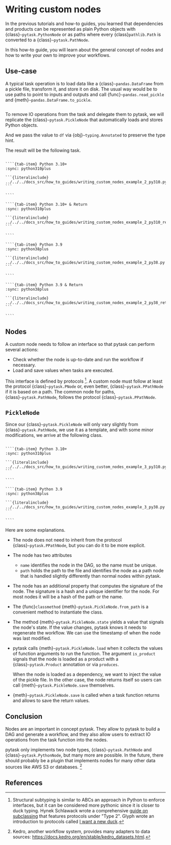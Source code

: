 # Writing custom nodes

In the previous tutorials and how-to guides, you learned that dependencies and products
can be represented as plain Python objects with {class}`~pytask.PythonNode` or as paths
where every {class}`pathlib.Path` is converted to a {class}`~pytask.PathNode`.

In this how-to guide, you will learn about the general concept of nodes and how to write
your own to improve your workflows.

## Use-case

A typical task operation is to load data like a {class}`~pandas.DataFrame` from a pickle
file, transform it, and store it on disk. The usual way would be to use paths to point
to inputs and outputs and call {func}`~pandas.read_pickle` and
{meth}`~pandas.DataFrame.to_pickle`.

```{literalinclude} ../../../docs_src/how_to_guides/writing_custom_nodes_example_1.py
```

To remove IO operations from the task and delegate them to pytask, we will replicate the
{class}`~pytask.PickleNode` that automatically loads and stores Python objects.

And we pass the value to `df` via {obj}`~typing.Annotated` to preserve the type hint.

The result will be the following task.

`````{tab-set}

````{tab-item} Python 3.10+
:sync: python310plus

```{literalinclude} ../../../docs_src/how_to_guides/writing_custom_nodes_example_2_py310.py
```

````

````{tab-item} Python 3.10+ & Return
:sync: python310plus

```{literalinclude} ../../../docs_src/how_to_guides/writing_custom_nodes_example_2_py310_return.py
```

````

````{tab-item} Python 3.9
:sync: python38plus

```{literalinclude} ../../../docs_src/how_to_guides/writing_custom_nodes_example_2_py38.py
```

````

````{tab-item} Python 3.9 & Return
:sync: python38plus

```{literalinclude} ../../../docs_src/how_to_guides/writing_custom_nodes_example_2_py38_return.py
```

````
`````

## Nodes

A custom node needs to follow an interface so that pytask can perform several actions:

- Check whether the node is up-to-date and run the workflow if necessary.
- Load and save values when tasks are executed.

This interface is defined by protocols [^structural-subtyping]. A custom node must
follow at least the protocol {class}`~pytask.PNode` or, even better,
{class}`~pytask.PPathNode` if it is based on a path. The common node for paths,
{class}`~pytask.PathNode`, follows the protocol {class}`~pytask.PPathNode`.

## `PickleNode`

Since our {class}`~pytask.PickleNode` will only vary slightly from
{class}`~pytask.PathNode`, we use it as a template, and with some minor modifications,
we arrive at the following class.

`````{tab-set}

````{tab-item} Python 3.10+
:sync: python310plus

```{literalinclude} ../../../docs_src/how_to_guides/writing_custom_nodes_example_3_py310.py
```

````

````{tab-item} Python 3.9
:sync: python38plus

```{literalinclude} ../../../docs_src/how_to_guides/writing_custom_nodes_example_3_py38.py
```

````
`````

Here are some explanations.

- The node does not need to inherit from the protocol {class}`~pytask.PPathNode`, but
  you can do it to be more explicit.

- The node has two attributes

  - `name` identifies the node in the DAG, so the name must be unique.
  - `path` holds the path to the file and identifies the node as a path node that is
    handled slightly differently than normal nodes within pytask.

- The node has an additional property that computes the signature of the node. The
  signature is a hash and a unique identifier for the node. For most nodes it will be a
  hash of the path or the name.

- The {func}`classmethod` {meth}`~pytask.PickleNode.from_path` is a convenient method to
  instantiate the class.

- The method {meth}`~pytask.PickleNode.state` yields a value that signals the node's
  state. If the value changes, pytask knows it needs to regenerate the workflow. We can
  use the timestamp of when the node was last modified.

- pytask calls {meth}`~pytask.PickleNode.load` when it collects the values of function
  arguments to run the function. The argument `is_product` signals that the node is
  loaded as a product with a {class}`~pytask.Product` annotation or via `produces`.

  When the node is loaded as a dependency, we want to inject the value of the pickle
  file. In the other case, the node returns itself so users can call
  {meth}`~pytask.PickleNode.save` themselves.

- {meth}`~pytask.PickleNode.save` is called when a task function returns and allows to
  save the return values.

## Conclusion

Nodes are an important in concept pytask. They allow to pytask to build a DAG and
generate a workflow, and they also allow users to extract IO operations from the task
function into the nodes.

pytask only implements two node types, {class}`~pytask.PathNode` and
{class}`~pytask.PythonNode`, but many more are possible. In the future, there should
probably be a plugin that implements nodes for many other data sources like AWS S3 or
databases. [^kedro]

## References

[^structural-subtyping]: Structural subtyping is similar to ABCs an approach in Python to enforce interfaces, but
    it can be considered more pythonic since it is closer to duck typing. Hynek Schlawack
    wrote a comprehensive
    [guide on subclassing](https://hynek.me/articles/python-subclassing-redux/) that
    features protocols under "Type 2". Glyph wrote an introduction to protocols called
    [I want a new duck](https://glyph.twistedmatrix.com/2020/07/new-duck.html).

[^kedro]: Kedro, another workflow system, provides many adapters to data sources:
    https://docs.kedro.org/en/stable/kedro_datasets.html.
